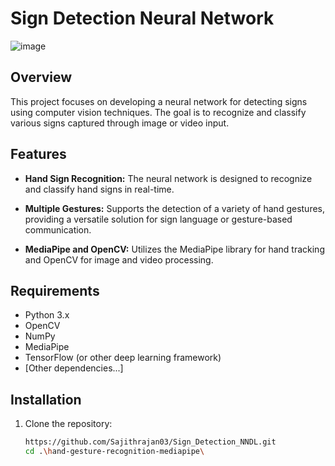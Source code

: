 # Sign Detection Neural Network

![image](https://github.com/Sajithrajan03/Sign_Detection_NNDL/assets/93327106/bbaf503c-5e18-40ca-8131-df9b1e130554)


## Overview

This project focuses on developing a neural network for detecting signs using computer vision techniques. The goal is to recognize and classify various signs captured through image or video input.

## Features

- **Hand Sign Recognition:** The neural network is designed to recognize and classify hand signs in real-time.
  
- **Multiple Gestures:** Supports the detection of a variety of hand gestures, providing a versatile solution for sign language or gesture-based communication.

- **MediaPipe and OpenCV:** Utilizes the MediaPipe library for hand tracking and OpenCV for image and video processing.

## Requirements

- Python 3.x
- OpenCV
- NumPy
- MediaPipe
- TensorFlow (or other deep learning framework)
- [Other dependencies...]

## Installation

1. Clone the repository:
   ```bash
   https://github.com/Sajithrajan03/Sign_Detection_NNDL.git
   cd .\hand-gesture-recognition-mediapipe\
